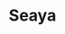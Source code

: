 ---
layout: firm_page
title: "Seaya"
id: "seaya.vc"
permalink: "/seayaseaya.vc/"
website: "https://seaya.vc"
offices: "Madrid (Spain), London (United Kingdom), CDMX (Mexico)"
investment_stages: "Series A, Series B"
portfolio_companies: "Glovo, Wallbox, Cabify, 011h, Aegir Insights, Alma, Aqui tu reforma, Aufinity, Bewe, Bike Ocasión / Zyclora, Biome Makers, Cafler, Capchase, Clarity AI, Clicars, Clintu, Coru, Coverfy, CrowdFarming, Descartes, Dotfile, Filmin, Flexcar, Fracttal, Housfy, Nax, Pachama, PassionFruit, Payflow, Piper, Quatt, RatedPower, Re:ceeve, Recycleye, Resilence, Revelock, Robin Food, Samara, Savana, Seabery, Sensei, Shalion, Spotahome, The Hotels Network, Toqio, Wuolah"
portfolio_link: "https://seaya.vc/portfolio/"
investment_markets: "FinTech, CleanTech, Financial Services"
founded_year: "2013"
description: "Seaya invests in exceptional founders building leading tech companies with a sustainable approach. They work with founders to enhance their strategic vision, providing an international platform."
linkedin: "https://es.linkedin.com/company/seaya"
twitter: ""
instagram: ""
team_page: "https://seaya.vc/team/"
investor_type: "Venture Capital"
crunchbase: "https://www.crunchbase.com/organization/seaya-ventures"
pitchbook: "https://pitchbook.com/profiles/investor/59079-61"

# SEO Optimization
meta_title: "Seaya - VC Firm - projectstartups.com"
meta_description: "Seaya, Seaya invests in exceptional founders building leading tech companies with a sustainable approach. They work with founders to enhance their strategic ..."
meta_keywords: "Seaya, FinTech, CleanTech, Financial Services, VC firm, venture capital, startup investor, projectstartups.com"
canonical_url: "https://vc.projectstartups.com/seayaseaya.vc/"
---